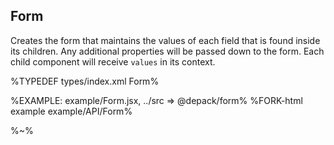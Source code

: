 ## **Form**

Creates the form that maintains the values of each field that is found inside its children. Any additional properties will be passed down to the form. Each child component will receive `values` in its context.

%TYPEDEF types/index.xml Form%

%EXAMPLE: example/Form.jsx, ../src => @depack/form%
%FORK-html example example/API/Form%

%~%